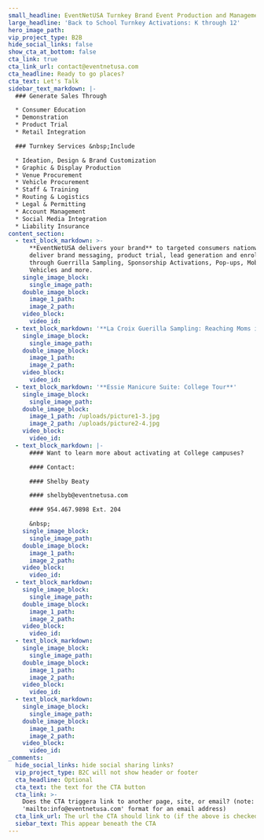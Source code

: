 ```yaml
---
small_headline: EventNetUSA Turnkey Brand Event Production and Management
large_headline: 'Back to School Turnkey Activations: K through 12'
hero_image_path:
vip_project_type: B2B
hide_social_links: false
show_cta_at_bottom: false
cta_link: true
cta_link_url: contact@eventnetusa.com
cta_headline: Ready to go places?
cta_text: Let's Talk
sidebar_text_markdown: |-
  ### Generate Sales Through

  * Consumer Education
  * Demonstration
  * Product Trial
  * Retail Integration

  ### Turnkey Services &nbsp;Include

  * Ideation, Design & Brand Customization
  * Graphic & Display Production
  * Venue Procurement
  * Vehicle Procurement
  * Staff & Training
  * Routing & Logistics
  * Legal & Permitting
  * Account Management
  * Social Media Integration
  * Liability Insurance
content_section:
  - text_block_markdown: >-
      **EventNetUSA delivers your brand** to targeted consumers nationwide. We
      deliver brand messaging, product trial, lead generation and enrollments
      through Guerrilla Sampling, Sponsorship Activations, Pop-ups, Mobile
      Vehicles and more.
    single_image_block:
      single_image_path:
    double_image_block:
      image_1_path:
      image_2_path:
    video_block:
      video_id:
  - text_block_markdown: '**La Croix Guerilla Sampling: Reaching Moms in Carpool Lanes**'
    single_image_block:
      single_image_path:
    double_image_block:
      image_1_path:
      image_2_path:
    video_block:
      video_id:
  - text_block_markdown: '**Essie Manicure Suite: College Tour**'
    single_image_block:
      single_image_path:
    double_image_block:
      image_1_path: /uploads/picture1-3.jpg
      image_2_path: /uploads/picture2-4.jpg
    video_block:
      video_id:
  - text_block_markdown: |-
      #### Want to learn more about activating at College campuses?

      #### Contact:

      #### Shelby Beaty

      #### shelbyb@eventnetusa.com

      #### 954.467.9898 Ext. 204

      &nbsp;
    single_image_block:
      single_image_path:
    double_image_block:
      image_1_path:
      image_2_path:
    video_block:
      video_id:
  - text_block_markdown:
    single_image_block:
      single_image_path:
    double_image_block:
      image_1_path:
      image_2_path:
    video_block:
      video_id:
  - text_block_markdown:
    single_image_block:
      single_image_path:
    double_image_block:
      image_1_path:
      image_2_path:
    video_block:
      video_id:
  - text_block_markdown:
    single_image_block:
      single_image_path:
    double_image_block:
      image_1_path:
      image_2_path:
    video_block:
      video_id:
_comments:
  hide_social_links: hide social sharing links?
  vip_project_type: B2C will not show header or footer
  cta_headline: Optional
  cta_text: the text for the CTA button
  cta_link: >-
    Does the CTA triggera link to another page, site, or email? (note: use
    'mailto:info@eventnetusa.com' format for an email address)
  cta_link_url: The url the CTA should link to (if the above is checked)
  siebar_text: This appear beneath the CTA
---
```

